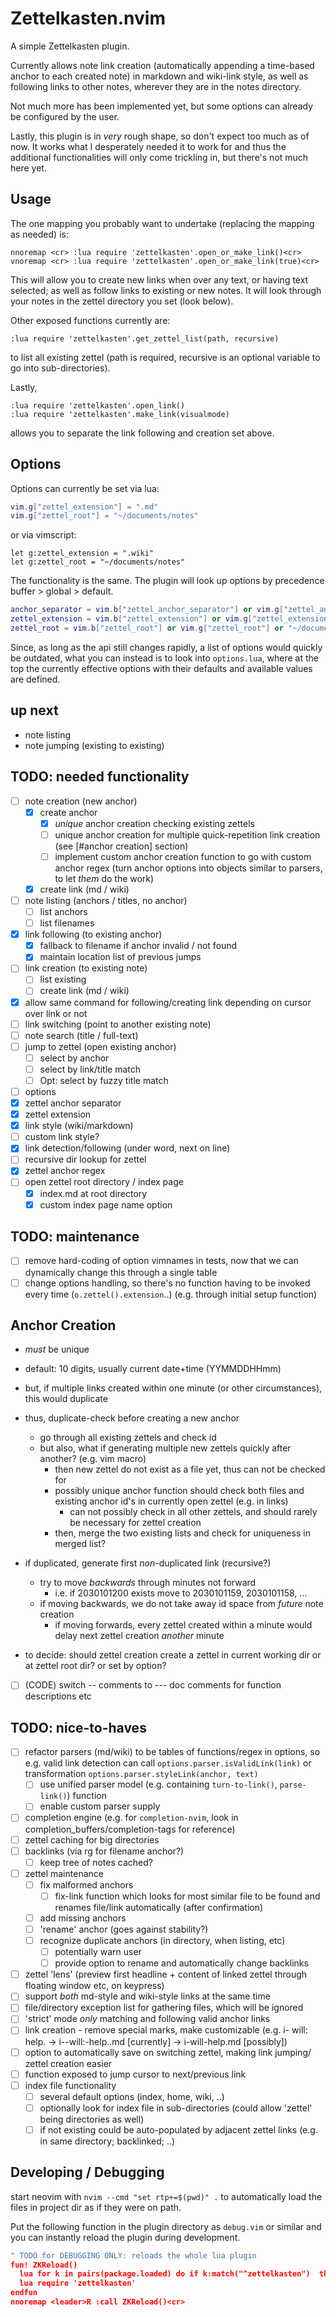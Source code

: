 # Zettelkasten.nvim

A simple Zettelkasten plugin.

Currently allows note link creation
(automatically appending a time-based anchor to each created note)
in markdown and wiki-link style, as well as following links to other notes,
wherever they are in the notes directory.

Not much more has been implemented yet,
but some options can already be configured by the user.

Lastly, this plugin is in *very* rough shape,
so don't expect too much as of now.
It works what I desperately needed it to work for
and thus the additional functionalities will only come trickling in,
but there's not much here yet.

## Usage

The one mapping you probably want to undertake (replacing the mapping as needed) is:

```vim
nnoremap <cr> :lua require 'zettelkasten'.open_or_make_link()<cr>
vnoremap <cr> :lua require 'zettelkasten'.open_or_make_link(true)<cr>
```

This will allow you to create new links when over any text,
or having text selected;
as well as follow links to existing or new notes.
It will look through your notes in the zettel directory you set
(look below).

Other exposed functions currently are:

`:lua require 'zettelkasten'.get_zettel_list(path, recursive)`

to list all existing zettel (path is required, recursive is an optional variable to go into sub-directories).

Lastly,

```vim
:lua require 'zettelkasten'.open_link()
:lua require 'zettelkasten'.make_link(visualmode)
```

allows you to separate the link following and creation set above.

## Options

Options can currently be set via lua:

```lua
vim.g["zettel_extension"] = ".md"
vim.g["zettel_root"] = "~/documents/notes"
```

or via vimscript:

```vim
let g:zettel_extension = ".wiki"
let g:zettel_root = "~/documents/notes"
```

The functionality is the same. The plugin will look up options by precedence buffer > global > default.

```lua
anchor_separator = vim.b["zettel_anchor_separator"] or vim.g["zettel_anchor_separator"] or "_",
zettel_extension = vim.b["zettel_extension"] or vim.g["zettel_extension"] or ".md",
zettel_root = vim.b["zettel_root"] or vim.g["zettel_root"] or "~/documents/notes",
```

Since, as long as the api still changes rapidly,
a list of options would quickly be outdated,
what you can instead is to look into `options.lua`,
where at the top the currently effective options with their defaults and available values are defined.

## up next

* note listing
* note jumping (existing to existing)

## TODO: needed functionality

* [ ] note creation (new anchor)
  * [x] create anchor
    * [x] *unique* anchor creation checking existing zettels
    * [ ] unique anchor creation for multiple quick-repetition link creation (see [#anchor creation] section)
    * [ ] implement custom anchor creation function to go with custom anchor regex (turn anchor options into objects similar to parsers, to let *them* do the work)
  * [x] create link (md / wiki)
* [ ] note listing (anchors / titles, no anchor)
  * [ ] list anchors
  * [ ] list filenames
* [x] link following (to existing anchor)
  * [x] fallback to filename if anchor invalid / not found
  * [x] maintain location list of previous jumps
* [ ] link creation (to existing note)
  * [ ] list existing
  * [ ] create link (md / wiki)
* [x] allow same command for following/creating link depending on cursor over link or not
* [ ] link switching (point to another existing note)
* [ ] note search (title / full-text)
* [ ] jump to zettel (open existing anchor)
  * [ ] select by anchor
  * [ ] select by link/title match
  * [ ] Opt: select by fuzzy title match
* [ ] options
 * [x] zettel anchor separator
 * [x] zettel extension
 * [x] link style (wiki/markdown)
  * [ ] custom link style?
 * [x] link detection/following (under word, next on line)
 * [ ] recursive dir lookup for zettel
 * [x] zettel anchor regex
 * [ ] open zettel root directory / index page
    * [x] index.md at root directory
    * [x] custom index page name option

## TODO: maintenance

* [ ] remove hard-coding of option vimnames in tests, now that we can dynamically change this through a single table
* [ ] change options handling, so there's no function having to be invoked every time (`o.zettel().extension`..) (e.g. through initial setup function)

## Anchor Creation

* *must* be unique
* default: 10 digits, usually current date+time (YYMMDDHHmm)
* but, if multiple links created within one minute (or other circumstances), this would duplicate
* thus, duplicate-check before creating a new anchor
  * go through all existing zettels and check id
  * but also, what if generating multiple new zettels quickly after another? (e.g. vim macro)
      * then new zettel do not exist as a file yet, thus can not be checked for
      * possibly unique anchor function should check both files and existing anchor id's in currently open zettel (e.g. in links)
          * can not possibly check in all other zettels, and should rarely be necessary for zettel creation
      * then, merge the two existing lists and check for uniqueness in merged list?
* if duplicated, generate first *non*-duplicated link (recursive?)
  * try to move *backwards* through minutes not forward
    * i.e. if 2030101200 exists move to 2030101159, 2030101158, ...
  * if moving backwards, we do not take away id space from *future* note creation
    * if moving forwards, every zettel created within a minute would delay next zettel creation *another* minute

* to decide: should zettel creation create a zettel in current working dir or at zettel root dir? or set by option?

* [ ] (CODE) switch -- comments to --- doc comments for function descriptions etc

## TODO: nice-to-haves

* [ ] refactor parsers (md/wiki) to be tables of functions/regex in options, so e.g. valid link detection can call `options.parser.isValidLink(link)` or transformation `options.parser.styleLink(anchor, text)`
  * [ ] use unified parser model (e.g. containing `turn-to-link()`, `parse-link()`) function
  * [ ] enable custom parser supply
* [ ] completion engine (e.g. for `completion-nvim`, look in completion_buffers/completion-tags for reference)
* [ ] zettel caching for big directories
* [ ] backlinks (via rg for filename anchor?)
  * [ ] keep tree of notes cached?
* [ ] zettel maintenance
  * [ ] fix malformed anchors
    * [ ] fix-link function which looks for most similar file to be found and renames file/link automatically (after confirmation)
  * [ ] add missing anchors
  * [ ] 'rename' anchor (goes against stability?)
  * [ ] recognize duplicate anchors (in directory, when listing, etc)
    * [ ] potentially warn user
    * [ ] provide option to rename and automatically change backlinks
* [ ] zettel 'lens' (preview first headline + content of linked zettel through floating window etc, on keypress)
* [ ] support *both* md-style and wiki-style links at the same time
* [ ] file/directory exception list for gathering files, which will be ignored
* [ ] 'strict' mode *only* matching and following valid anchor links
* [ ] link creation - remove special marks, make customizable (e.g. i- will: help. -> i--will:-help..md [currently] -> i-will-help.md [possibly])
* [ ] option to automatically save on switching zettel, making link jumping/ zettel creation easier
* [ ] function exposed to jump cursor to next/previous link
* [ ] index file functionality
    * [ ] several default options (index, home, wiki, ..)
    * [ ] optionally look for index file in sub-directories (could allow 'zettel' being directories as well)
    * [ ] if not existing could be auto-populated by adjacent zettel links (e.g. in same directory; backlinked; ..)

## Developing / Debugging

start neovim with  `nvim --cmd "set rtp+=$(pwd)" .` to automatically load the files in project dir as if they were on path.

Put the following function in the plugin directory as `debug.vim` or similar and you can instantly reload the plugin during development.

```lua
" TODO for DEBUGGING ONLY: reloads the whole lua plugin
fun! ZKReload()
  lua for k in pairs(package.loaded) do if k:match("^zettelkasten")  then package.loaded[k] = nil end end
  lua require 'zettelkasten'
endfun
nnoremap <leader>R :call ZKReload()<cr>
```
